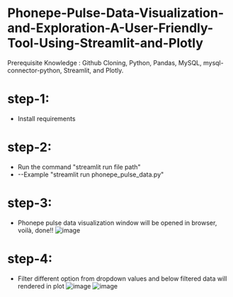 # Phonepe-Pulse-Data-Visualization-and-Exploration-A-User-Friendly-Tool-Using-Streamlit-and-Plotly

Prerequisite Knowledge : Github Cloning, Python, Pandas, MySQL,
mysql-connector-python, Streamlit, and Plotly.

# step-1:
* Install requirements

# step-2:
* Run the command "streamlit run file path"
* --Example "streamlit run phonepe_pulse_data.py"

# step-3:
* Phonepe pulse data visualization window will be opened in browser, voilà, done!!
![image](https://user-images.githubusercontent.com/123309711/226891517-6e95ff3c-bba3-414e-8ada-a2cd2d46ab07.png)

# step-4:
* Filter different option from dropdown values and below filtered data will rendered in plot
![image](https://user-images.githubusercontent.com/123309711/226890892-411e4222-84ae-4d84-a99a-b4d55fc20037.png)
![image](https://user-images.githubusercontent.com/123309711/226892089-e6390b43-c028-47ca-9490-25359147013e.png)

